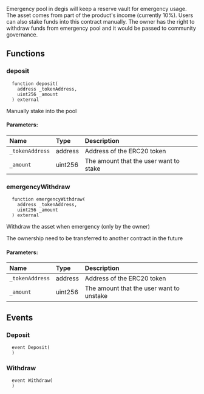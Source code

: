 Emergency pool in degis will keep a reserve vault for emergency usage.
        The asset comes from part of the product's income (currently 10%).
        Users can also stake funds into this contract manually.
        The owner has the right to withdraw funds from emergency pool and it would be passed to community governance.


## Functions
### deposit
```solidity
  function deposit(
    address _tokenAddress,
    uint256 _amount
  ) external
```
Manually stake into the pool


#### Parameters:
| Name | Type | Description                                                          |
| :--- | :--- | :------------------------------------------------------------------- |
|`_tokenAddress` | address | Address of the ERC20 token
|`_amount` | uint256 | The amount that the user want to stake

### emergencyWithdraw
```solidity
  function emergencyWithdraw(
    address _tokenAddress,
    uint256 _amount
  ) external
```
Withdraw the asset when emergency (only by the owner)

The ownership need to be transferred to another contract in the future

#### Parameters:
| Name | Type | Description                                                          |
| :--- | :--- | :------------------------------------------------------------------- |
|`_tokenAddress` | address | Address of the ERC20 token
|`_amount` | uint256 | The amount that the user want to unstake

## Events
### Deposit
```solidity
  event Deposit(
  )
```



### Withdraw
```solidity
  event Withdraw(
  )
```



